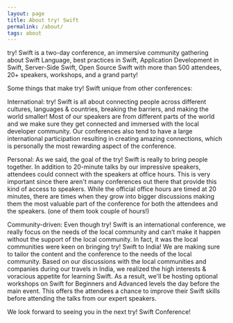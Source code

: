 ```yaml
---
layout: page
title: About try! Swift
permalink: /about/
tags: about
---
```


try! Swift is a two-day conference, an immersive community gathering about Swift Language, best practices in Swift, Application Development in Swift, Server-Side Swift, Open Source Swift with more than 500 attendees, 20+ speakers, workshops, and a grand party! 

Some things that make try! Swift unique from other conferences: 

International: try! Swift is all about connecting people across different cultures, languages & countries, breaking the barriers, and making the world smaller! Most of our speakers are from different parts of the world and we make sure they get connected and immersed with the local developer community. Our conferences also tend to have a large international participation resulting in creating amazing connections, which is personally the most rewarding aspect of the conference. 

Personal:  As we said, the goal of the try! Swift is really to bring people together. In addition to 20-minute talks by our impressive speakers, attendees could connect with the speakers at office hours. This is very important since there aren't many conferences out there that provide this kind of access to speakers. While the official office hours are timed at 20 minutes, there are times when they grow into bigger discussions making them the most valuable part of the conference for both the attendees and the speakers. (one of them took couple of hours!)

Community-driven: Even though try! Swift is an international conference, we really focus on the needs of the local community and can’t make it happen without the support of the local community. In fact, it was the local communities were keen on bringing try! Swift to India! We are making sure to tailor the content and the conference to the needs of the local community. Based on our discussions with the local communities and companies during our travels in India, we realized the high interests & voracious appetite for learning Swift. As a result, we'll be hosting optional workshops on Swift for Beginners and Advanced levels the day before the main event. This offers the attendees a chance to improve their Swift skills before attending the talks from our expert speakers. 

We look forward to seeing you in the next try! Swift Conference!

<!-- This Jekyll theme was crafted with <3 by [John Otander](http://johnotander.com)
([@4lpine](https://twitter.com/4lpine)).

Checkout the [Github repository](https://github.com/johnotander/pixyll) to download it,
request a feature, report a bug, or contribute. It's free, and open source
([MIT](http://opensource.org/licenses/MIT)).

Thanks to the following:

* [BASSCSS](http://basscss.com)
* [Jekyll](http://jekyllrb.com)
* [Refills](http://refills.bourbon.io/)
* [Type Scale](http://type-scale.com/) -->
